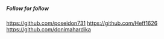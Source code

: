 ##### Follow for follow

https://github.com/poseidon731
https://github.com/Heff1626
https://github.com/donimahardika

